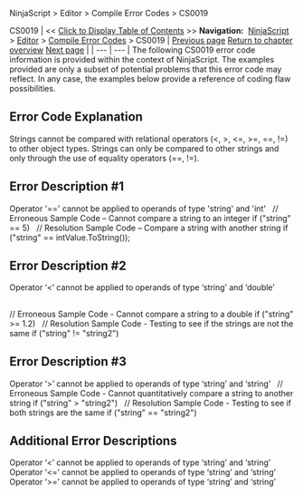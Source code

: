 ﻿
NinjaScript \> Editor \> Compile Error Codes \> CS0019

CS0019
| \<\< [Click to Display Table of Contents](cs0019.md) \>\> **Navigation:**     [NinjaScript](ninjascript.md) \> [Editor](editor.md) \> [Compile Error Codes](compile_error_codes.md) \> CS0019 | [Previous page](cs0006.md) [Return to chapter overview](compile_error_codes.md) [Next page](cs0021.md) |
| --- | --- |
The following CS0019 error code information is provided within the context of NinjaScript. The examples provided are only a subset of potential problems that this error code may reflect. In any case, the examples below provide a reference of coding flaw possibilities.
 
## Error Code Explanation
Strings cannot be compared with relational operators (\<, \>, \<\=, \>\=, \=\=, !\=) to other object types. Strings can only be compared to other strings and only through the use of equality operators (\=\=, !\=).
 
## Error Description \#1 
Operator '\=\=' cannot be applied to operands of type 'string' and 'int'
 
// Erroneous Sample Code – Cannot compare a string to an integer
if ("string" \=\= 5\)
 
// Resolution Sample Code – Compare a string with another string
if ("string" \=\= intValue.ToString());
## 
## Error Description \#2 
Operator ‘\<’ cannot be applied to operands of type ‘string’ and ‘double’
## 
// Erroneous Sample Code \- Cannot compare a string to a double
if ("string" \>\= 1\.2\)
 
// Resolution Sample Code \- Testing to see if the strings are not the same
if ("string" !\= "string2")
 
## Error Description \#3 
Operator ‘\>’ cannot be applied to operands of type ‘string’ and ‘string’
 
// Erroneous Sample Code \- Cannot quantitatively compare a string to another string
if ("string" \> "string2")
 
// Resolution Sample Code \- Testing to see if both strings are the same
if ("string" \=\= "string2")
 
## Additional Error Descriptions 
Operator ‘\<’ cannot be applied to operands of type ‘string’ and ‘string’ 
Operator ‘\<\=’ cannot be applied to operands of type ‘string’ and ‘string’ 
Operator ‘\>\=’ cannot be applied to operands of type ‘string’ and ‘string’
